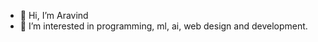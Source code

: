 - 👋 Hi, I’m Aravind
- 👀 I’m interested in programming, ml, ai, web design and development.

<!---
aravindsharen5/aravindsharen5 is a ✨ special ✨ repository because its `README.md` (this file) appears on your GitHub profile.
You can click the Preview link to take a look at your changes.
--->
